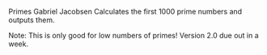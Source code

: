 Primes
Gabriel Jacobsen 
Calculates the first 1000 prime numbers and outputs them.

Note: This is only good for low numbers of primes!  Version 2.0 due out in a week.
